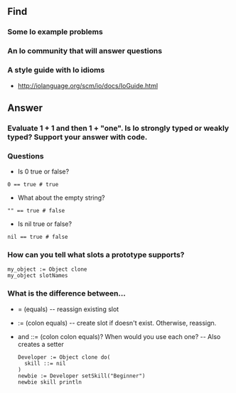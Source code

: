 ## Find

### Some Io example problems

### An Io community that will answer questions

### A style guide with Io idioms

- http://iolanguage.org/scm/io/docs/IoGuide.html

## Answer

### Evaluate 1 + 1 and then 1 + "one". Is Io strongly typed or weakly typed? Support your answer with code.
### Questions

- Is 0 true or false?

`0 == true # true`

- What about the empty string?

`"" == true # false `

- Is nil true or false?

`nil == true # false`

### How can you tell what slots a prototype supports?

```
my_object := Object clone
my_object slotNames
```

### What is the difference between...

- = (equals)
  -- reassign existing slot

- := (colon equals)
  -- create slot if doesn't exist. Otherwise, reassign.

- and ::= (colon colon equals)? When would you use each one?
  -- Also creates a setter

  ```
  Developer := Object clone do(
    skill ::= nil
  )
  newbie := Developer setSkill("Beginner")
  newbie skill println
  ```
